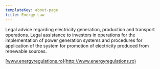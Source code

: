 ```yaml
---
templateKey: about-page
title: Energy Law
---
```

Legal advice regarding electricity generation, production and transport operations. Legal assistance to investors in operations for the implementation of power generation systems and procedures for application of the system for promotion of electricity produced from renewable sources.

[www.energyregulations.ro](http://www.energyregulations.ro)
